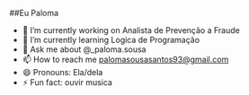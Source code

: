 ##Eu Paloma 

- 🔭 I’m currently working on Analista de Prevenção a Fraude 
- 🌱 I’m currently learning Logica de Programação 
- 💬 Ask me about @_paloma.sousa
- 📫 How to reach me palomasousasantos93@gmail.com
- 😄 Pronouns: Ela/dela
- ⚡ Fun fact: ouvir musica


